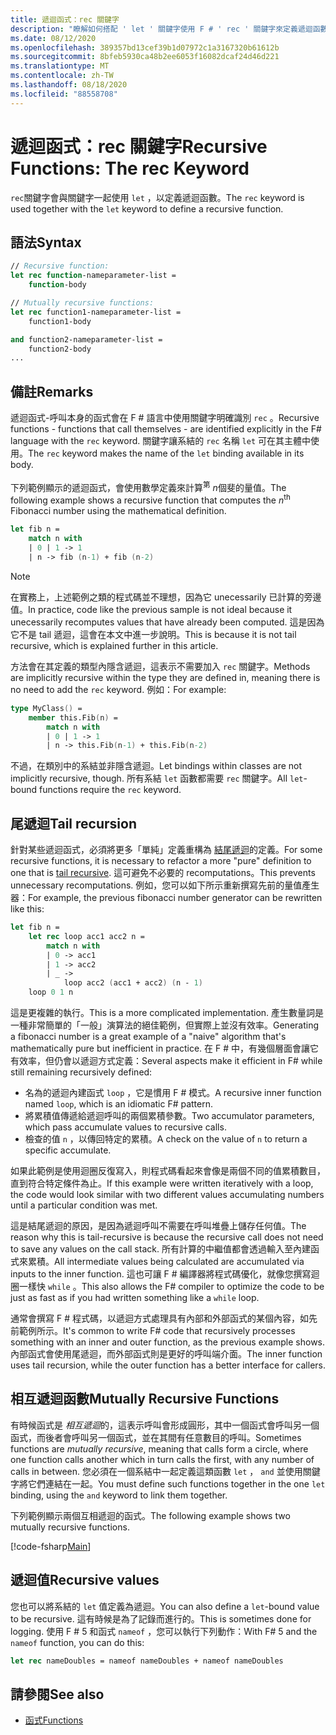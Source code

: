 ```yaml
---
title: 遞迴函式：rec 關鍵字
description: "瞭解如何搭配 ' let ' 關鍵字使用 F # ' rec ' 關鍵字來定義遞迴函數。"
ms.date: 08/12/2020
ms.openlocfilehash: 389357bd13cef39b1d07972c1a3167320b61612b
ms.sourcegitcommit: 8bfeb5930ca48b2ee6053f16082dcaf24d46d221
ms.translationtype: MT
ms.contentlocale: zh-TW
ms.lasthandoff: 08/18/2020
ms.locfileid: "88558708"
---
```

# <a name="recursive-functions-the-rec-keyword"></a><span data-ttu-id="0a29c-103">遞迴函式：rec 關鍵字</span><span class="sxs-lookup"><span data-stu-id="0a29c-103">Recursive Functions: The rec Keyword</span></span>

<span data-ttu-id="0a29c-104">`rec`關鍵字會與關鍵字一起使用 `let` ，以定義遞迴函數。</span><span class="sxs-lookup"><span data-stu-id="0a29c-104">The `rec` keyword is used together with the `let` keyword to define a recursive function.</span></span>

## <a name="syntax"></a><span data-ttu-id="0a29c-105">語法</span><span class="sxs-lookup"><span data-stu-id="0a29c-105">Syntax</span></span>

```fsharp
// Recursive function:
let rec function-nameparameter-list =
    function-body

// Mutually recursive functions:
let rec function1-nameparameter-list =
    function1-body

and function2-nameparameter-list =
    function2-body
...
```

## <a name="remarks"></a><span data-ttu-id="0a29c-106">備註</span><span class="sxs-lookup"><span data-stu-id="0a29c-106">Remarks</span></span>

<span data-ttu-id="0a29c-107">遞迴函式-呼叫本身的函式會在 F # 語言中使用關鍵字明確識別 `rec` 。</span><span class="sxs-lookup"><span data-stu-id="0a29c-107">Recursive functions - functions that call themselves - are identified explicitly in the F# language with the `rec` keyword.</span></span> <span data-ttu-id="0a29c-108">關鍵字讓系結的 `rec` 名稱 `let` 可在其主體中使用。</span><span class="sxs-lookup"><span data-stu-id="0a29c-108">The `rec` keyword makes the name of the `let` binding available in its body.</span></span>

<span data-ttu-id="0a29c-109">下列範例顯示的遞迴函式，會使用數學定義來計算<sup>第</sup> *n*個斐的量值。</span><span class="sxs-lookup"><span data-stu-id="0a29c-109">The following example shows a recursive function that computes the *n*<sup>th</sup> Fibonacci number using the mathematical definition.</span></span>

```fsharp
let fib n =
    match n with
    | 0 | 1 -> 1
    | n -> fib (n-1) + fib (n-2)
```

> [!NOTE]
> <span data-ttu-id="0a29c-110">在實務上，上述範例之類的程式碼並不理想，因為它 unecessarily 已計算的旁邊值。</span><span class="sxs-lookup"><span data-stu-id="0a29c-110">In practice, code like the previous sample is not ideal because it unecessarily recomputes values that have already been computed.</span></span> <span data-ttu-id="0a29c-111">這是因為它不是 tail 遞迴，這會在本文中進一步說明。</span><span class="sxs-lookup"><span data-stu-id="0a29c-111">This is because it is not tail recursive, which is explained further in this article.</span></span>

<span data-ttu-id="0a29c-112">方法會在其定義的類型內隱含遞迴，這表示不需要加入 `rec` 關鍵字。</span><span class="sxs-lookup"><span data-stu-id="0a29c-112">Methods are implicitly recursive within the type they are defined in, meaning there is no need to add the `rec` keyword.</span></span> <span data-ttu-id="0a29c-113">例如：</span><span class="sxs-lookup"><span data-stu-id="0a29c-113">For example:</span></span>

```fsharp
type MyClass() =
    member this.Fib(n) =
        match n with
        | 0 | 1 -> 1
        | n -> this.Fib(n-1) + this.Fib(n-2)
```

<span data-ttu-id="0a29c-114">不過，在類別中的系結並非隱含遞迴。</span><span class="sxs-lookup"><span data-stu-id="0a29c-114">Let bindings within classes are not implicitly recursive, though.</span></span> <span data-ttu-id="0a29c-115">所有系結 `let` 函數都需要 `rec` 關鍵字。</span><span class="sxs-lookup"><span data-stu-id="0a29c-115">All `let`-bound functions require the `rec` keyword.</span></span>

## <a name="tail-recursion"></a><span data-ttu-id="0a29c-116">尾遞迴</span><span class="sxs-lookup"><span data-stu-id="0a29c-116">Tail recursion</span></span>

<span data-ttu-id="0a29c-117">針對某些遞迴函式，必須將更多「單純」定義重構為 [結尾遞迴](https://cs.stackexchange.com/questions/6230/what-is-tail-recursion)的定義。</span><span class="sxs-lookup"><span data-stu-id="0a29c-117">For some recursive functions, it is necessary to refactor a more "pure" definition to one that is [tail recursive](https://cs.stackexchange.com/questions/6230/what-is-tail-recursion).</span></span> <span data-ttu-id="0a29c-118">這可避免不必要的 recomputations。</span><span class="sxs-lookup"><span data-stu-id="0a29c-118">This prevents unnecessary recomputations.</span></span> <span data-ttu-id="0a29c-119">例如，您可以如下所示重新撰寫先前的量值產生器：</span><span class="sxs-lookup"><span data-stu-id="0a29c-119">For example, the previous fibonacci number generator can be rewritten like this:</span></span>

```fsharp
let fib n =
    let rec loop acc1 acc2 n =
        match n with
        | 0 -> acc1
        | 1 -> acc2
        | _ ->
            loop acc2 (acc1 + acc2) (n - 1)
    loop 0 1 n
```

<span data-ttu-id="0a29c-120">這是更複雜的執行。</span><span class="sxs-lookup"><span data-stu-id="0a29c-120">This is a more complicated implementation.</span></span> <span data-ttu-id="0a29c-121">產生數量詞是一種非常簡單的「一般」演算法的絕佳範例，但實際上並沒有效率。</span><span class="sxs-lookup"><span data-stu-id="0a29c-121">Generating a fibonacci number is a great example of a "naive" algorithm that's mathematically pure but inefficient in practice.</span></span> <span data-ttu-id="0a29c-122">在 F # 中，有幾個層面會讓它有效率，但仍會以遞迴方式定義：</span><span class="sxs-lookup"><span data-stu-id="0a29c-122">Several aspects make it efficient in F# while still remaining recursively defined:</span></span>

* <span data-ttu-id="0a29c-123">名為的遞迴內建函式 `loop` ，它是慣用 F # 模式。</span><span class="sxs-lookup"><span data-stu-id="0a29c-123">A recursive inner function named `loop`, which is an idiomatic F# pattern.</span></span>
* <span data-ttu-id="0a29c-124">將累積值傳遞給遞迴呼叫的兩個累積參數。</span><span class="sxs-lookup"><span data-stu-id="0a29c-124">Two accumulator parameters, which pass accumulate values to recursive calls.</span></span>
* <span data-ttu-id="0a29c-125">檢查的值 `n` ，以傳回特定的累積。</span><span class="sxs-lookup"><span data-stu-id="0a29c-125">A check on the value of `n` to return a specific accumulate.</span></span>

<span data-ttu-id="0a29c-126">如果此範例是使用迴圈反復寫入，則程式碼看起來會像是兩個不同的值累積數目，直到符合特定條件為止。</span><span class="sxs-lookup"><span data-stu-id="0a29c-126">If this example were written iteratively with a loop, the code would look similar with two different values accumulating numbers until a particular condition was met.</span></span>

<span data-ttu-id="0a29c-127">這是結尾遞迴的原因，是因為遞迴呼叫不需要在呼叫堆疊上儲存任何值。</span><span class="sxs-lookup"><span data-stu-id="0a29c-127">The reason why this is tail-recursive is because the recursive call does not need to save any values on the call stack.</span></span> <span data-ttu-id="0a29c-128">所有計算的中繼值都會透過輸入至內建函式來累積。</span><span class="sxs-lookup"><span data-stu-id="0a29c-128">All intermediate values being calculated are accumulated via inputs to the inner function.</span></span> <span data-ttu-id="0a29c-129">這也可讓 F # 編譯器將程式碼優化，就像您撰寫迴圈一樣快 `while` 。</span><span class="sxs-lookup"><span data-stu-id="0a29c-129">This also allows the F# compiler to optimize the code to be just as fast as if you had written something like a `while` loop.</span></span>

<span data-ttu-id="0a29c-130">通常會撰寫 F # 程式碼，以遞迴方式處理具有內部和外部函式的某個內容，如先前範例所示。</span><span class="sxs-lookup"><span data-stu-id="0a29c-130">It's common to write F# code that recursively processes something with an inner and outer function, as the previous example shows.</span></span> <span data-ttu-id="0a29c-131">內部函式會使用尾遞迴，而外部函式則是更好的呼叫端介面。</span><span class="sxs-lookup"><span data-stu-id="0a29c-131">The inner function uses tail recursion, while the outer function has a better interface for callers.</span></span>

## <a name="mutually-recursive-functions"></a><span data-ttu-id="0a29c-132">相互遞迴函數</span><span class="sxs-lookup"><span data-stu-id="0a29c-132">Mutually Recursive Functions</span></span>

<span data-ttu-id="0a29c-133">有時候函式是 *相互遞迴*的，這表示呼叫會形成圓形，其中一個函式會呼叫另一個函式，而後者會呼叫另一個函式，並在其間有任意數目的呼叫。</span><span class="sxs-lookup"><span data-stu-id="0a29c-133">Sometimes functions are *mutually recursive*, meaning that calls form a circle, where one function calls another which in turn calls the first, with any number of calls in between.</span></span> <span data-ttu-id="0a29c-134">您必須在一個系結中一起定義這類函數 `let` ， `and` 並使用關鍵字將它們連結在一起。</span><span class="sxs-lookup"><span data-stu-id="0a29c-134">You must define such functions together in the one `let` binding, using the `and` keyword to link them together.</span></span>

<span data-ttu-id="0a29c-135">下列範例顯示兩個互相遞迴的函式。</span><span class="sxs-lookup"><span data-stu-id="0a29c-135">The following example shows two mutually recursive functions.</span></span>

[!code-fsharp[Main](~/samples/snippets/fsharp/lang-ref-1/snippet4002.fs)]

## <a name="recursive-values"></a><span data-ttu-id="0a29c-136">遞迴值</span><span class="sxs-lookup"><span data-stu-id="0a29c-136">Recursive values</span></span>

<span data-ttu-id="0a29c-137">您也可以將系結的 `let` 值定義為遞迴。</span><span class="sxs-lookup"><span data-stu-id="0a29c-137">You can also define a `let`-bound value to be recursive.</span></span> <span data-ttu-id="0a29c-138">這有時候是為了記錄而進行的。</span><span class="sxs-lookup"><span data-stu-id="0a29c-138">This is sometimes done for logging.</span></span> <span data-ttu-id="0a29c-139">使用 F # 5 和函式 `nameof` ，您可以執行下列動作：</span><span class="sxs-lookup"><span data-stu-id="0a29c-139">With F# 5 and the `nameof` function, you can do this:</span></span>

```fsharp
let rec nameDoubles = nameof nameDoubles + nameof nameDoubles
```

## <a name="see-also"></a><span data-ttu-id="0a29c-140">請參閱</span><span class="sxs-lookup"><span data-stu-id="0a29c-140">See also</span></span>

- [<span data-ttu-id="0a29c-141">函式</span><span class="sxs-lookup"><span data-stu-id="0a29c-141">Functions</span></span>](index.md)
